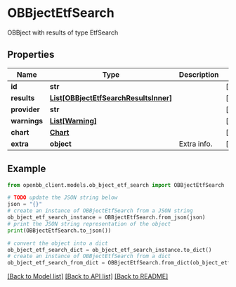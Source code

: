 # OBBjectEtfSearch

OBBject with results of type EtfSearch

## Properties

Name | Type | Description | Notes
------------ | ------------- | ------------- | -------------
**id** | **str** |  | [optional] 
**results** | [**List[OBBjectEtfSearchResultsInner]**](OBBjectEtfSearchResultsInner.md) |  | [optional] 
**provider** | **str** |  | [optional] 
**warnings** | [**List[Warning]**](Warning.md) |  | [optional] 
**chart** | [**Chart**](Chart.md) |  | [optional] 
**extra** | **object** | Extra info. | [optional] 

## Example

```python
from openbb_client.models.ob_bject_etf_search import OBBjectEtfSearch

# TODO update the JSON string below
json = "{}"
# create an instance of OBBjectEtfSearch from a JSON string
ob_bject_etf_search_instance = OBBjectEtfSearch.from_json(json)
# print the JSON string representation of the object
print(OBBjectEtfSearch.to_json())

# convert the object into a dict
ob_bject_etf_search_dict = ob_bject_etf_search_instance.to_dict()
# create an instance of OBBjectEtfSearch from a dict
ob_bject_etf_search_from_dict = OBBjectEtfSearch.from_dict(ob_bject_etf_search_dict)
```
[[Back to Model list]](../README.md#documentation-for-models) [[Back to API list]](../README.md#documentation-for-api-endpoints) [[Back to README]](../README.md)


